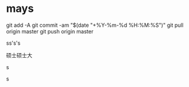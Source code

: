 # mays

git add -A
git commit -am "$(date "+%Y-%m-%d %H:%M:%S")"
git pull origin master
git push origin master



ss's's

硕士硕士大

s



s
